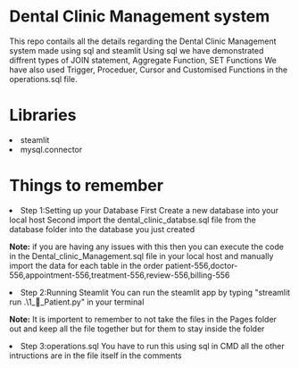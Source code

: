 # Dental Clinic Management system


This repo contails all the details regarding the Dental Clinic Management system made using sql and steamlit
Using sql we have demonstrated diffrent types of JOIN statement, Aggregate Function, SET Functions
We have also used Trigger, Proceduer, Cursor and Customised Functions in the operations.sql file.


# Libraries

<li>steamlit
<li>mysql.connector

# Things to remember

<li>Step 1:Setting up your Database
 First Create a new database into your local host
 Second import the dental_clinic_databse.sql file from the database folder into the database you just created
 
 **Note:** if you are having any issues with this then you can execute the code in the Dental_clinic_Management.sql file in your local host 
and manually import the data for each table in the order patient-556,doctor-556,appointment-556,treatment-556,review-556,billing-556

<li>Step 2:Running Steamlit 
You can run the steamlit app by typing "streamlit run .\1_🛌_Patient.py" in your terminal 

**Note:** It is importent to remember to not take the files in the Pages folder out and keep all the file together but for them to stay inside the folder

<li>Step 3:operations.sql
You have to run this using sql in CMD all the other intructions are in the file itself in the comments
